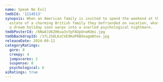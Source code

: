 ```yaml
---
name: Speak No Evil
tmdbId: '1114513'
synopsis: When an American family is invited to spend the weekend at the idyllic country
  estate of a charming British family they befriended on vacation, what begins as
  a dream holiday soon warps into a snarled psychological nightmare.
tmdbPosterId: /6NwAlU6ZH6ua3sYpFAUpUnoKUmi.jpg
tmdbBackdropId: /1fL2S8LKxCVE9KoPRBXeagmBtex.jpg
releaseDate: 2024-09-11
categoryRatings:
  gore: 8
  creepy: 4
  jumpscares: 2
  suspense: 8
  psychological: 6
aiRatings: true
---
```


